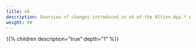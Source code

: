 ```yaml
---
title: v6
description: Overview of changes introduced in v6 of the Altinn.App.* packages.
weight: 98
---
```


{{% children description="true" depth="1" %}}
